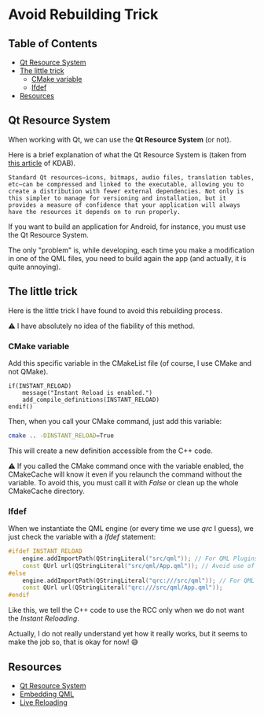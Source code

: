 <!-- omit in toc -->
# Avoid Rebuilding Trick

<!-- omit in toc -->
## Table of Contents

- [Qt Resource System](#qt-resource-system)
- [The little trick](#the-little-trick)
  - [CMake variable](#cmake-variable)
  - [Ifdef](#ifdef)
- [Resources](#resources)

## Qt Resource System

When working with Qt, we can use the **Qt Resource System** (or not).

Here is a brief explanation of what the Qt Resource System is (taken from [this article](https://www.kdab.com/embedding-qml-why-where-and-how/) of KDAB).
```
Standard Qt resources—icons, bitmaps, audio files, translation tables, etc—can be compressed and linked to the executable, allowing you to create a distribution with fewer external dependencies. Not only is this simpler to manage for versioning and installation, but it provides a measure of confidence that your application will always have the resources it depends on to run properly.
```

If you want to build an application for Android, for instance, you must use the Qt Resource System.

The only "problem" is, while developing, each time you make a modification in one of the QML files, you need to build again the app (and actually, it is quite annoying).

## The little trick

Here is the little trick I have found to avoid this rebuilding process.

:warning: I have absolutely no idea of the fiability of this method.

### CMake variable

Add this specific variable in the CMakeList file (of course, I use CMake and not QMake).

```
if(INSTANT_RELOAD)
    message("Instant Reload is enabled.")
    add_compile_definitions(INSTANT_RELOAD)
endif()
```

Then, when you call your CMake command, just add this variable:

```bash
cmake .. -DINSTANT_RELOAD=True
```

This will create a new definition accessible from the C++ code.

:warning: If you called the CMake command once with the variable enabled, the CMakeCache will know it even if you relaunch the command without the variable. To avoid this, you must call it with *False* or clean up the whole CMakeCache directory.

### Ifdef

When we instantiate the QML engine (or every time we use *qrc* I guess), we just check the variable with a *ifdef* statement:

```cpp
#ifdef INSTANT_RELOAD
    engine.addImportPath(QStringLiteral("src/qml")); // For QML Plugins
    const QUrl url(QStringLiteral("src/qml/App.qml")); // Avoid use of RCC during development
#else
    engine.addImportPath(QStringLiteral("qrc:///src/qml")); // For QML Plugins
    const QUrl url(QStringLiteral("qrc:///src/qml/App.qml"));
#endif
```

Like this, we tell the C++ code to use the RCC only when we do not want the *Instant Reloading*.

Actually, I do not really understand yet how it really works, but it seems to make the job so, that is okay for now! :sweat_smile:

## Resources

- [Qt Resource System](https://doc.qt.io/qt-5/resources.html)
- [Embedding QML](https://www.kdab.com/embedding-qml-why-where-and-how/)
- [Live Reloading](https://qml.guide/live-reloading-hot-reloading-qml/)